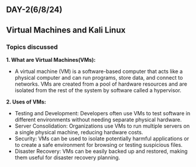 ## DAY-2(6/8/24)
## Virtual Machines and Kali Linux
### Topics discussed
__1. What are Virtual Machines(VMs):__ 
+ A virtual machine (VM) is a software-based computer that acts like a physical computer and can run programs, store data, and connect to networks. VMs are created from a pool of hardware resources and are isolated from the rest of the system by software called a hypervisor.
  
__2. Uses of VMs:__
* Testing and Development: Developers often use VMs to test software in different environments without needing separate physical hardware.
* Server Consolidation: Organizations use VMs to run multiple servers on a single physical machine, reducing hardware costs.
* Security: VMs can be used to isolate potentially harmful applications or to create a safe environment for browsing or testing suspicious files.
* Disaster Recovery: VMs can be easily backed up and restored, making them useful for disaster recovery planning.
        

  


